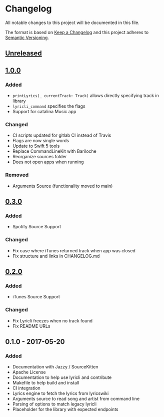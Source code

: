 # Changelog
All notable changes to this project will be documented in this file.

The format is based on [Keep a Changelog](http://keepachangelog.com/)
and this project adheres to [Semantic Versioning](http://semver.org/).

## [Unreleased]

## [1.0.0]
### Added
- `printLyrics(_ currentTrack: Track)` allows directly specifying
  track in library
- `lyricli_command` specifies the flags
- Support for catalina Music app

### Changed
- CI scripts updated for gitlab CI instead of Travis
- Flags are now single words
- Update to Swift 5 tools
- Replace CommandLineKit with Bariloche
- Reorganize sources folder
- Does not open apps when running

### Removed
- Arguments Source (functionality moved to main)

## [0.3.0]
### Added
- Spotify Source Support

### Changed
- Fix case where iTunes returned track when app was closed
- Fix structure and links in CHANGELOG.md

## [0.2.0]
### Added
- iTunes Source Support

### Changed
- Fix Lyricli freezes when no track found
- Fix README URLs

## 0.1.0 - 2017-05-20
### Added
- Documentation with Jazzy / SourceKitten
- Apache License
- Documentation to help use lyricli and contribute
- Makefile to help build and install
- CI integration
- Lyrics engine to fetch the lyrics from lyricswiki
- Arguments source to read song and artist from command line
- Parsing of options to match legacy lyricli
- Placeholder for the library with expected endpoints

[1.0.0]: https://github.com/lyricli-app/lyricli/compare/0.3.0...1.0.0
[0.3.0]: https://github.com/lyricli-app/lyricli/compare/0.2.0...0.3.0
[0.2.0]: https://github.com/lyricli-app/lyricli/compare/0.1.0...0.2.0
[Unreleased]: https://github.com/lyricli-app/lyricli/compare/master...develop
